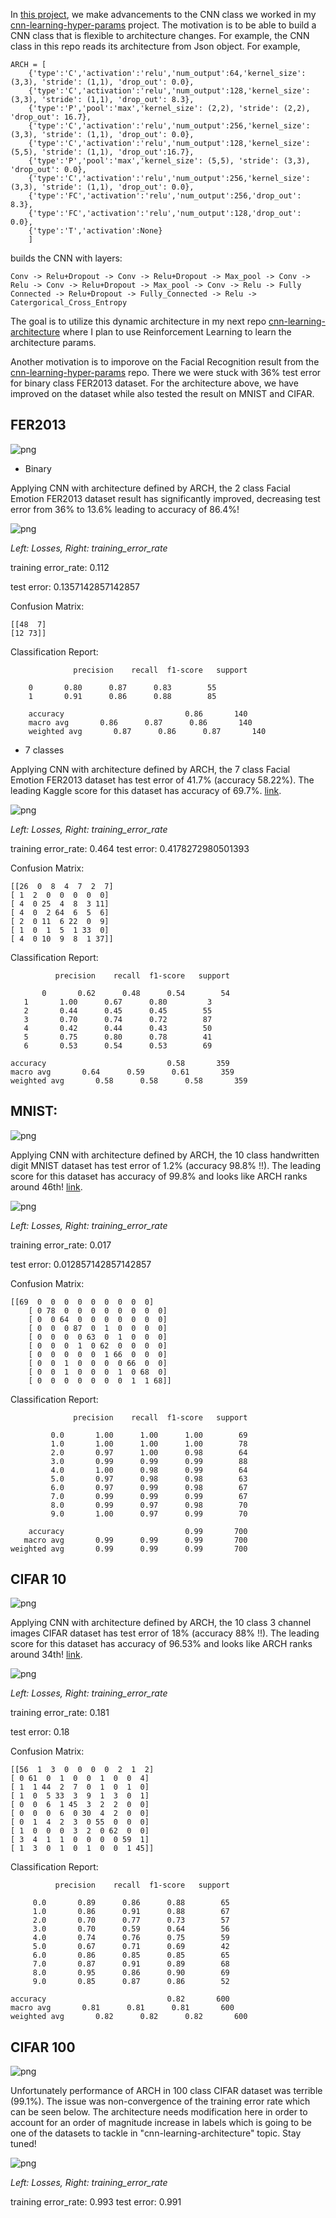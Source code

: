 In [this project](https://github.com/mbastola/neural-nets-in-python/tree/master/convolutional-neural-nets/cnn-advanced-architecture), we make advancements to the CNN class we worked in my [cnn-learning-hyper-params](https://github.com/mbastola/neural-nets-in-python/tree/master/convolutional-neural-nets/cnn-learning-hyper-params) project. The motivation is to be able to build a CNN class that is flexible to architecture changes. For example, the CNN class in this repo reads its architecture from Json object. For example,


	ARCH = [
        {'type':'C','activation':'relu','num_output':64,'kernel_size': (3,3), 'stride': (1,1), 'drop_out': 0.0},
        {'type':'C','activation':'relu','num_output':128,'kernel_size': (3,3), 'stride': (1,1), 'drop_out': 8.3},
        {'type':'P','pool':'max','kernel_size': (2,2), 'stride': (2,2), 'drop_out': 16.7},
        {'type':'C','activation':'relu','num_output':256,'kernel_size': (3,3), 'stride': (1,1), 'drop_out': 0.0},
        {'type':'C','activation':'relu','num_output':128,'kernel_size': (5,5), 'stride': (1,1), 'drop_out':16.7},
        {'type':'P','pool':'max','kernel_size': (5,5), 'stride': (3,3), 'drop_out': 0.0},
        {'type':'C','activation':'relu','num_output':256,'kernel_size': (3,3), 'stride': (1,1), 'drop_out': 0.0},
        {'type':'FC','activation':'relu','num_output':256,'drop_out': 8.3},
        {'type':'FC','activation':'relu','num_output':128,'drop_out': 0.0}, 
        {'type':'T','activation':None}
    	] 

builds the CNN with layers:

	Conv -> Relu+Dropout -> Conv -> Relu+Dropout -> Max_pool -> Conv -> Relu -> Conv -> Relu+Dropout -> Max_pool -> Conv -> Relu -> Fully Connected -> Relu+Dropout -> Fully_Connected -> Relu -> Catergorical_Cross_Entropy


The goal is to utilize this dynamic architecture in my next repo [cnn-learning-architecture](https://github.com/mbastola/neural-nets-in-python/tree/master/convolutional-neural-nets/cnn-learning-architecture) where I plan to use Reinforcement Learning to learn the architecture params.

Another motivation is to imporove on the Facial Recognition result from the [cnn-learning-hyper-params](https://github.com/mbastola/neural-nets-in-python/tree/master/convolutional-neural-nets/cnn-learning-hyper-params) repo. There we were stuck with 36% test error for binary class FER2013 dataset. For the architecture above, we have improved on the dataset while also tested the result on MNIST and CIFAR.

## FER2013 
![png](https://github.com/mbastola/neural-nets-in-python/blob/master/deep-neural-nets/ann-numpy/imgs/fer.png)

- Binary



Applying CNN with architecture defined by ARCH, the 2 class Facial Emotion FER2013 dataset result has significantly improved, decreasing test error from 36% to 13.6% leading to accuracy of 86.4%! 

![png](https://github.com/mbastola/neural-nets-in-python/blob/master/convolutional-neural-nets/cnn-advanced-architecture/imgs/Fer2013_binary.png)

*Left: Losses, Right: training_error_rate*

training error_rate:  0.112

test error: 0.1357142857142857

Confusion Matrix:

	[[48  7]
	[12 73]]

Classification Report:

                  precision    recall  f1-score   support

		0       0.80      0.87      0.83        55
		1       0.91      0.86      0.88        85

		accuracy                           0.86       140
		macro avg       0.86      0.87      0.86       140
		weighted avg       0.87      0.86      0.87       140

- 7 classes

Applying CNN with architecture defined by ARCH, the 7 class Facial Emotion FER2013 dataset has test error of 41.7% (accuracy 58.22%). The leading Kaggle score for this dataset has accuracy of 69.7%. [link](https://www.kaggle.com/c/challenges-in-representation-learning-facial-expression-recognition-challenge/leaderboard).


![png](https://github.com/mbastola/neural-nets-in-python/blob/master/convolutional-neural-nets/cnn-advanced-architecture/imgs/CNN_fer2013_1567816355.png)

*Left: Losses, Right: training_error_rate*


training error_rate:  0.464
test error: 0.4178272980501393

Confusion Matrix:

	[[26  0  8  4  7  2  7]
 	[ 1  2  0  0  0  0  0]
 	[ 4  0 25  4  8  3 11]
 	[ 4  0  2 64  6  5  6]
 	[ 2  0 11  6 22  0  9]
 	[ 1  0  1  5  1 33  0]
 	[ 4  0 10  9  8  1 37]]

Classification Report:

              precision    recall  f1-score   support

           0       0.62      0.48      0.54        54
	   1       1.00      0.67      0.80         3
	   2       0.44      0.45      0.45        55
	   3       0.70      0.74      0.72        87
	   4       0.42      0.44      0.43        50
	   5       0.75      0.80      0.78        41
	   6       0.53      0.54      0.53        69

	accuracy                           0.58       359
	macro avg       0.64      0.59      0.61       359
	weighted avg       0.58      0.58      0.58       359


## MNIST:

![png](https://github.com/mbastola/neural-nets-in-python/blob/master/deep-neural-nets/ann-numpy/imgs/mnist.png)

Applying CNN with architecture defined by ARCH, the 10 class handwritten digit MNIST dataset has test error of 1.2% (accuracy 98.8% !!). The leading score for this dataset has accuracy of 99.8% and looks like ARCH ranks around 46th! [link](https://rodrigob.github.io/are_we_there_yet/build/classification_datasets_results.html).

![png](https://github.com/mbastola/neural-nets-in-python/blob/master/convolutional-neural-nets/cnn-advanced-architecture/imgs/CNN_mnist.png)

*Left: Losses, Right: training_error_rate*

training error_rate:  0.017

test error: 0.012857142857142857

Confusion Matrix:

	[[69  0  0  0  0  0  0  0  0  0]
    	[ 0 78  0  0  0  0  0  0  0  0]
    	[ 0  0 64  0  0  0  0  0  0  0]
    	[ 0  0  0 87  0  1  0  0  0  0]
    	[ 0  0  0  0 63  0  1  0  0  0]
    	[ 0  0  0  1  0 62  0  0  0  0]
    	[ 0  0  0  0  0  1 66  0  0  0]
    	[ 0  0  1  0  0  0  0 66  0  0]
    	[ 0  0  1  0  0  0  1  0 68  0]
    	[ 0  0  0  0  0  0  0  1  1 68]]

Classification Report:

                  precision    recall  f1-score   support
    
             0.0       1.00      1.00      1.00        69
             1.0       1.00      1.00      1.00        78
             2.0       0.97      1.00      0.98        64
             3.0       0.99      0.99      0.99        88
             4.0       1.00      0.98      0.99        64
             5.0       0.97      0.98      0.98        63
             6.0       0.97      0.99      0.98        67
             7.0       0.99      0.99      0.99        67
             8.0       0.99      0.97      0.98        70
             9.0       1.00      0.97      0.99        70
    
        accuracy                           0.99       700
       macro avg       0.99      0.99      0.99       700
    weighted avg       0.99      0.99      0.99       700

## CIFAR 10

![png](https://github.com/mbastola/neural-nets-in-python/blob/master/deep-neural-nets/ann-numpy/imgs/cifar10.png)

Applying CNN with architecture defined by ARCH, the 10 class 3 channel images CIFAR dataset has test error of 18% (accuracy 88% !!). The leading score for this dataset has accuracy of 96.53% and looks like ARCH ranks around 34th! [link](https://rodrigob.github.io/are_we_there_yet/build/classification_datasets_results.html#43494641522d3130).


![png](https://github.com/mbastola/neural-nets-in-python/blob/master/convolutional-neural-nets/cnn-advanced-architecture/imgs/CNN_cifar10.png)

*Left: Losses, Right: training_error_rate*


training error_rate:  0.181

test error: 0.18

Confusion Matrix:

	[[56  1  3  0  0  0  0  2  1  2]
 	[ 0 61  0  1  0  0  1  0  0  4]
 	[ 1  1 44  2  7  0  1  0  1  0]
 	[ 1  0  5 33  3  9  1  3  0  1]
 	[ 0  0  6  1 45  3  2  2  0  0]
 	[ 0  0  0  6  0 30  4  2  0  0]
 	[ 0  1  4  2  3  0 55  0  0  0]
 	[ 1  0  0  0  3  2  0 62  0  0]
 	[ 3  4  1  1  0  0  0  0 59  1]
	[ 1  3  0  1  0  1  0  0  1 45]]

Classification Report:

              precision    recall  f1-score   support

         0.0       0.89      0.86      0.88        65
         1.0       0.86      0.91      0.88        67
         2.0       0.70      0.77      0.73        57
         3.0       0.70      0.59      0.64        56
         4.0       0.74      0.76      0.75        59
         5.0       0.67      0.71      0.69        42
         6.0       0.86      0.85      0.85        65
         7.0       0.87      0.91      0.89        68
         8.0       0.95      0.86      0.90        69
         9.0       0.85      0.87      0.86        52

    accuracy                           0.82       600
    macro avg       0.81      0.81      0.81       600
    weighted avg       0.82      0.82      0.82       600


## CIFAR 100

![png](https://github.com/mbastola/neural-nets-in-python/blob/master/deep-neural-nets/ann-numpy/imgs/cifar100.png)

Unfortunately performance of ARCH in 100 class CIFAR dataset was terrible (99.1%). The issue was non-convergence of the training error rate which can be seen below. The architecture needs modification here in order to account for an order of magnitude increase in labels which is going to be one of the datasets to tackle in "cnn-learning-architecture" topic. Stay tuned!

![png](https://github.com/mbastola/neural-nets-in-python/blob/master/convolutional-neural-nets/cnn-advanced-architecture/imgs/CNN_cifar100.png)

*Left: Losses, Right: training_error_rate*


 training error_rate:  0.993
 test error: 0.991
 

